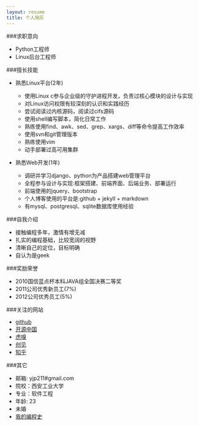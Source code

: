 ```yaml
---
layout: resume
title: 个人简历
---
```


###求职意向

* Python工程师  
* Linux后台工程师    

###擅长技能

* 熟悉Linux平台(2年)  
   * 使用Linux c参与企业级的守护进程开发，负责过核心模块的设计与实现  
   * 对Linux访问权限有较深刻的认识和实践经历  
   * 尝试阅读过内核源码，阅读过cifs源码  
   * 使用shell编写脚本，简化日常工作  
   * 熟练使用find、awk、sed、grep、xargs、diff等命令提高工作效率  
   * 使用svn和git管理版本  
   * 熟练使用vim  
   * 动手部署过高可用集群  

* 熟悉Web开发(1年)  
   * 调研并学习django、python为产品搭建web管理平台  
   * 全程参与设计与实现:框架搭建、前端界面、后端业务、部署运行  
   * 前端使用的jquery、bootstrap  
   * 个人博客使用的平台是:github + jekyll + markdown  
   * 有mysql、postgresql、sqlite数据库使用经验  


###自我介绍  

* 接触编程多年，激情有增无减  
* 扎实的编程基础，比较宽阔的视野  
* 清晰自己的定位，目标明确  
* 自认为是geek  

###奖励荣誉 

* 2010国信蓝点杯本科JAVA组全国决赛二等奖  
* 2011公司优秀新员工(7%)  
* 2012公司优秀员工(5%)  

###关注的网站  

* [github](https://github.com)  
* [开源中国](http://oschina.net)  
* [虎嗅](http://huxiu.com)  
* [创见](http://tech2ipo.com)  
* [知乎](http://zhihu.com)  

###其它  

* 邮箱: yjp211#gmail.com  
* 院校：西安工业大学  
* 专业：软件工程  
* 年龄: 23  
* 未婚  
* [我的编程史](/2013/06/02/experience.html)  
